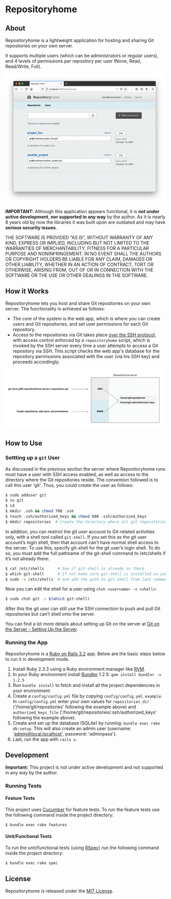 # Repositoryhome

## About

Repositoryhome is a lightweight application for hosting and sharing Git repositories on your own server.

It supports multiple users (which can be administrators or regular users), and 4 levels of permissions per repository per user (None, Read, Read/Write, Full). 

![Repositoryhome screenshot](doc/media/repositoryhome_screenshot.png)

**IMPORTANT:** Although this application appears functional, it is __not under active development__, __nor supported in any way__ by the author. As it is nearly 8 years old by now the libraries it was built upon are outdated and may have __serious security issues__.

THE SOFTWARE IS PROVIDED “AS IS”, WITHOUT WARRANTY OF ANY KIND, EXPRESS OR IMPLIED, INCLUDING BUT NOT LIMITED TO THE WARRANTIES OF MERCHANTABILITY, FITNESS FOR A PARTICULAR PURPOSE AND NONINFRINGEMENT. IN NO EVENT SHALL THE AUTHORS OR COPYRIGHT HOLDERS BE LIABLE FOR ANY CLAIM, DAMAGES OR OTHER LIABILITY, WHETHER IN AN ACTION OF CONTRACT, TORT OR OTHERWISE, ARISING FROM, OUT OF OR IN CONNECTION WITH THE SOFTWARE OR THE USE OR OTHER DEALINGS IN THE SOFTWARE.

## How it Works

Repositoryhome lets you host and share Git repositories on your own server. The functionality is achieved as follows:

- The core of the system is the web app, which is where you can create users and Git repositories, and set user permissions for each Git repository.
- Access to the repositories via Git takes place [over the SSH protocol](https://git-scm.com/book/en/v2/Git-on-the-Server-The-Protocols#_the_ssh_protocol), with access control enforced by a `repositoryhome` script, which is invoked by the SSH server every time a user attempts to access a Git repository via SSH. This script checks the web app's database for the repository permissions associated with the user (via his SSH key) and proceeds accordingly. 

![Repositoryhome diagram](doc/media/rh_diagram.png)

## How to Use

### Settting up a `git` User

As discussed in the previous section the server where Repositoryhome runs must have a user with SSH access enabled, as well as access to the directory where the Git repositories reside. The convention followed is to call this user 'git'. Thus, you could create the user as follows:

```bash
$ sudo adduser git
$ su git
$ cd
$ mkdir .ssh && chmod 700 .ssh
$ touch .ssh/authorized_keys && chmod 600 .ssh/authorized_keys
$ mkdir repositories  # Create the directory where all git repositories will be saved.
```

In addition, you can restrict the git user account to Git-related activities only, with a shell tool called `git-shell`. If you set this as the git user account’s login shell, then that account can’t have normal shell access to the server. To use this, specify git-shell for the git user’s login shell. To do so, you must add the full pathname of the git-shell command to /etc/shells if it’s not already there:

```bash
$ cat /etc/shells      # See if git-shell is already in there.
$ which git-shell      # If not make sure git-shell is installed on your system;
$ sudo -e /etc/shells  # and add the path to git-shell from last command.
```

Now you can edit the shell for a user using `chsh <username> -s <shell>`:

```bash
$ sudo chsh git -s $(which git-shell)
```

After this the git user can still use the SSH connection to push and pull Git repositories but can’t shell onto the server.

You can find a lot more details about setting up Git on the server at [Git on the Server - Setting Up the Server](https://git-scm.com/book/en/v2/Git-on-the-Server-Setting-Up-the-Server).

### Running the App

Repositoryhome is a [Ruby on Rails 3.2](https://guides.rubyonrails.org/v3.2/) app. Below are the basic steps below to run it in development mode.

1. Install Ruby 2.3.3 using a Ruby environment manager like [RVM](https://rvm.io/).
2. In your Ruby environment install [Bundler](https://bundler.io/) 1.2.5: `gem install bundler -v 1.2.5`
3. Run `bundle install` to fetch and install all the project dependencies in your environment.
4. Create a `config/config.yml` file by copying `config/config.yml.example`. In `config/config.yml` enter your own values for `repositories_dir` ('/home/git/repositories' following the example above) and `authorized_keys_file` ('/home/git/repositories/.ssh/authorized_keys' following the example above).
5. Create and set up the database (SQLite) by running: `bundle exec rake db:setup`. This will also create an admin user (username: 'admin@local.localhost', password: 'adminpass').
6. Last, run the app with `rails s`.

## Development

**Important:** This project is not under active development and not supported in any way by the author.

### Running Tests


#### Feature Tests

This project uses [Cucumber](https://cucumber.io/docs/tools/ruby/) for feature tests. To run the feature tests use the following command inside the project directory:

```bash
$ bundle exec rake features
```

#### Unit/Functional Tests
To run the unit/functional tests (using [RSpec](https://rspec.info/)) run the following command inside the project directory:

```bash
$ bundle exec rake spec
```

## License

Repositoryhome is released under the [MIT License](LICENSE).
